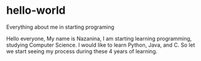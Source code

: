 # hello-world
Everything about me in starting programing

Hello everyone, My name is Nazanina, I am starting learning programming, studying Computer Science. 
I would like to learn Python, Java, and C. So let we start seeing my process during these 4 years of learning.
